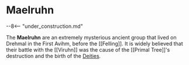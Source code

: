 # Maelruhn

--8<-- "under_construction.md"

The **Maelruhn** are an extremely mysterious ancient group that lived on Drehmal in the First Avihm, before the [[Felling]]. It is widely believed that their battle with the [[Viruhn]] was the cause of the [[Primal Tree]]'s destruction and the birth of the [Deities](/Lore/Higher_Beings/Deities/).